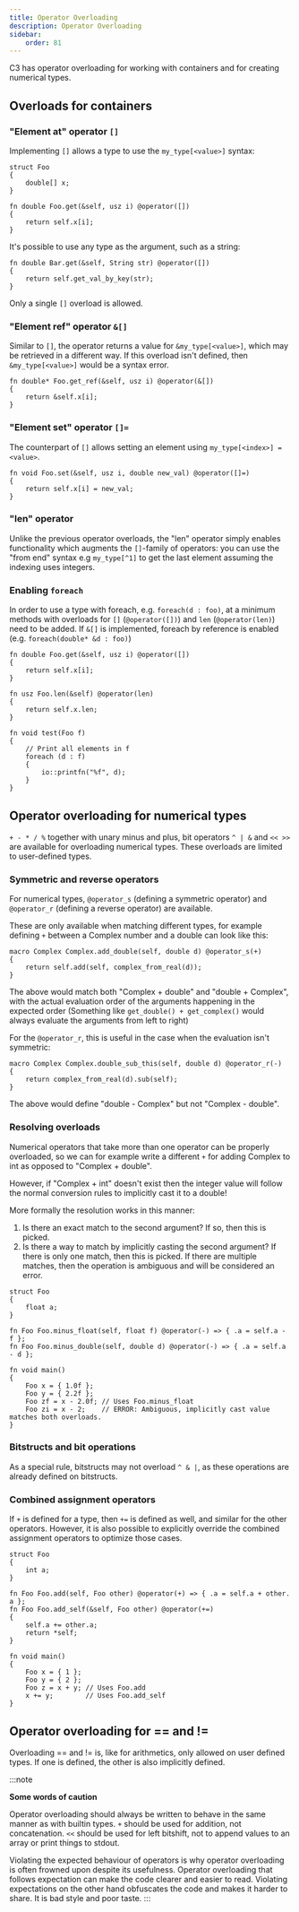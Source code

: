 ```yaml
---
title: Operator Overloading
description: Operator Overloading
sidebar:
    order: 81
---
```


C3 has operator overloading for working with containers and for
creating numerical types.

## Overloads for containers

### "Element at" operator `[]`

Implementing `[]` allows a type to use the `my_type[<value>]` syntax:

```c3
struct Foo
{
    double[] x;
}

fn double Foo.get(&self, usz i) @operator([])
{
    return self.x[i];
}
```

It's possible to use any type as the argument, such as a string:

```c3
fn double Bar.get(&self, String str) @operator([])
{
    return self.get_val_by_key(str);
}
```

Only a single `[]` overload is allowed.

### "Element ref" operator `&[]`

Similar to `[]`, the operator returns a value for `&my_type[<value>]`, which may
be retrieved in a different way. If this overload isn't defined, then `&my_type[<value>]` would
be a syntax error.

```c3
fn double* Foo.get_ref(&self, usz i) @operator(&[])
{
    return &self.x[i];
}
```

### "Element set" operator `[]=`

The counterpart of `[]` allows setting an element using `my_type[<index>] = <value>`.

```c3
fn void Foo.set(&self, usz i, double new_val) @operator([]=)
{
    return self.x[i] = new_val;
}
```

### "len" operator

Unlike the previous operator overloads, the "len" operator simply enables functionality
which augments the `[]`-family of operators: you can use the "from end" syntax e.g `my_type[^1]` 
to get the last element assuming the indexing uses integers.

### Enabling `foreach`

In order to use a type with foreach, e.g. `foreach(d : foo)`, at a minimum methods 
with overloads for `[]` (`@operator([])`) and `len` (`@operator(len)`) need to be added. 
If `&[]` is implemented, foreach by reference is enabled (e.g. `foreach(double* &d : foo)`)

```c3
fn double Foo.get(&self, usz i) @operator([])
{
    return self.x[i];
}

fn usz Foo.len(&self) @operator(len)
{
    return self.x.len;
}

fn void test(Foo f)
{
    // Print all elements in f
    foreach (d : f)
    {
        io::printfn("%f", d);
    }
}
```

## Operator overloading for numerical types

`+ - * / %` together with unary minus and plus, bit operators `^ | &` and `<< >>` are available for overloading
numerical types. These overloads are limited to user-defined types.

### Symmetric and reverse operators

For numerical types, `@operator_s` (defining a symmetric operator)
and `@operator_r` (defining a reverse operator) are available.

These are only available when matching different types, for example
defining `+` between a Complex number and a double can look like this:

```c3
macro Complex Complex.add_double(self, double d) @operator_s(+)
{
    return self.add(self, complex_from_real(d));
}
```

The above would match both "Complex + double" and "double + Complex",
with the actual evaluation order of the arguments happening in 
the expected order (Something like `get_double() + get_complex()`
would always evaluate the arguments from left to right)

For the `@operator_r`, this is useful in the case when the evaluation
isn't symmetric:

```c3
macro Complex Complex.double_sub_this(self, double d) @operator_r(-)
{
    return complex_from_real(d).sub(self);
}
```

The above would define "double - Complex" but not "Complex - double".

### Resolving overloads

Numerical operators that take more than one operator can be properly overloaded,
so we can for example write a different `+` for adding Complex to int
as opposed to "Complex + double".

However, if "Complex + int" doesn't exist then the integer value will follow
the normal conversion rules to implicitly cast it to a double!

More formally the resolution works in this manner:

1. Is there an exact match to the second argument? If so, then this is picked.
2. Is there a way to match by implicitly casting the second argument? If there 
is only one match, then this is picked. If there are multiple matches, then the operation is ambiguous and will be considered an error.

```c3
struct Foo
{
    float a;
}

fn Foo Foo.minus_float(self, float f) @operator(-) => { .a = self.a - f };
fn Foo Foo.minus_double(self, double d) @operator(-) => { .a = self.a - d };

fn void main()
{
    Foo x = { 1.0f };
    Foo y = { 2.2f };
    Foo zf = x - 2.0f; // Uses Foo.minus_float
    Foo zi = x - 2;    // ERROR: Ambiguous, implicitly cast value matches both overloads.
}

```
### Bitstructs and bit operations

As a special rule, bitstructs may not overload `^ & |`, as these operations are already
defined on bitstructs.

### Combined assignment operators

If `+` is defined for a type, then `+=` is defined as well, and similar for the
other operators. However, it is also possible to explicitly override the combined assignment
operators to optimize those cases.

```c3
struct Foo
{
    int a;
}

fn Foo Foo.add(self, Foo other) @operator(+) => { .a = self.a + other. a };
fn Foo Foo.add_self(&self, Foo other) @operator(+=)
{
    self.a += other.a;
    return *self;
}

fn void main()
{
    Foo x = { 1 };
    Foo y = { 2 };
    Foo z = x + y; // Uses Foo.add
    x += y;        // Uses Foo.add_self
}
```

## Operator overloading for == and !=

Overloading == and != is, like for arithmetics, only allowed on user defined types.
If one is defined, the other is also implicitly defined.

:::note

**Some words of caution**

Operator overloading should always be written to behave in the same manner
as with builtin types. `+` should be used for addition, not concatenation. 
`<<` should be used for left bitshift, not to append values to an array 
or print things to stdout.

Violating the expected behaviour of operators is why operator overloading
is often frowned upon despite its usefulness. Operator overloading that
follows expectation can make the code clearer and easier to read. Violating
expectations on the other hand obfuscates the code and makes it harder to
share. It is bad style and poor taste.
:::
